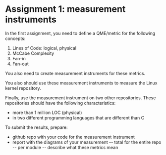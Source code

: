 # Assignment 1: measurement instruments

In the first assignment, you need to define a QME/metric for the following concepts:

1. Lines of Code: logical, physical
2. McCabe Complexity
3. Fan-in
4. Fan-out

You also need to create measurement instruments for these metrics. 

You also should use these measurement instruments to measure the Linux kernel repository. 

Finally, use the measurement instrument on two other repositories. These repositories should have the following characteristics:
- more than 1 million LOC (physical)
- in two different programming languages that are different than C

To submit the results, prepare:
- github repo with your code for the measurement instrument
- report with the diagrams of your measurement
-- total for the entire repo
-- per module
-- describe what these metrics mean